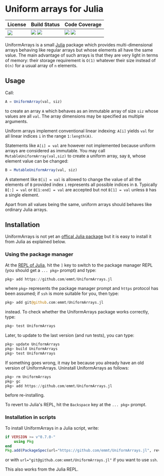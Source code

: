# Uniform arrays for Julia

| **License**                     | **Build Status**                                                | **Code Coverage**                                                   |
|:--------------------------------|:----------------------------------------------------------------|:--------------------------------------------------------------------|
| [![][license-img]][license-url] | [![][travis-img]][travis-url] [![][appveyor-img]][appveyor-url] | [![][coveralls-img]][coveralls-url] [![][codecov-img]][codecov-url] |

UniformArrays is a small [Julia](https://julialang.org/) package which
provides multi-dimensional arrays behaving like regular arrays but whose
elements all have the same value.  The main advantage of such arrays is
that they are very light in terms of memory: their storage requirement is
`O(1)` whatever their size instead of `O(n)` for a usual array of `n`
elements.


## Usage

Call:

```julia
A = UniformArray(val, siz)
```

to create an array `A` which behaves as an immutable array of size `siz` whose
values are all `val`.  The array dimensions may be specified as
multiple arguments.

Uniform arrays implement conventional linear indexing: `A[i]` yields `val`
for all linear indices `i` in the range `1:length(A)`.

Statements like `A[i] = val` are however not implemented because uniform
arrays are considered as immutable.  You may call
`MutableUniformArray(val,siz)` to create a uniform array, say `B`, whose
element value can be changed:

```julia
B = MutableUniformArray(val, siz)
```

A statement like `B[i] = val` is allowed to change the value of all the
elements of `B` provided index `i` represents all possible indices
in `B`.  Typically `B[:] = val` or `B[1:end] = val` are accepted but not
`B[1] = val` unless `B` has a single element.

Apart from all values being the same, uniform arrays should behaves like
ordinary Julia arrays.


## Installation

UniformArrays is not yet an [offical Julia package](https://pkg.julialang.org/)
but it is easy to install it from Julia as explained below.


### Using the package manager


At the [REPL of
Julia](https://docs.julialang.org/en/stable/manual/interacting-with-julia/),
hit the `]` key to switch to the package manager REPL (you should get a
`... pkg>` prompt) and type:

```julia
pkg> add https://github.com/emmt/UniformArrays.jl
```

where `pkg>` represents the package manager prompt and `https` protocol has
been assumed; if `ssh` is more suitable for you, then type:

```julia
pkg> add git@github.com:emmt/UniformArrays.jl
```

instead.  To check whether the UniformArrays package works correctly, type:

```julia
pkg> test UniformArrays
```

Later, to update to the last version (and run tests), you can type:

```julia
pkg> update UniformArrays
pkg> build UniformArrays
pkg> test UniformArrays
```

If something goes wrong, it may be because you already have an old version of
UniformArrays.  Uninstall UniformArrays as follows:

```julia
pkg> rm UniformArrays
pkg> gc
pkg> add https://github.com/emmt/UniformArrays.jl
```

before re-installing.

To revert to Julia's REPL, hit the `Backspace` key at the `... pkg>` prompt.


### Installation in scripts

To install UniformArrays in a Julia script, write:

```julia
if VERSION >= v"0.7.0-"
    using Pkg
end
Pkg.add(PackageSpec(url="https://github.com/emmt/UniformArrays.jl", rev="master"));
```

or with `url="git@github.com:emmt/UniformArrays.jl"` if you want to use `ssh`.

This also works from the Julia REPL.

[doc-stable-img]: https://img.shields.io/badge/docs-stable-blue.svg
[doc-stable-url]: https://emmt.github.io/UniformArrays.jl/stable

[doc-dev-img]: https://img.shields.io/badge/docs-dev-blue.svg
[doc-dev-url]: https://emmt.github.io/UniformArrays.jl/dev

[license-url]: ./LICENSE.md
[license-img]: http://img.shields.io/badge/license-MIT-brightgreen.svg?style=flat

[travis-img]: https://travis-ci.org/emmt/UniformArrays.jl.svg?branch=master
[travis-url]: https://travis-ci.org/emmt/UniformArrays.jl

[appveyor-img]: https://ci.appveyor.com/api/projects/status/github/emmt/UniformArrays.jl?branch=master
[appveyor-url]: https://ci.appveyor.com/project/emmt/UniformArrays-jl/branch/master

[coveralls-img]: https://coveralls.io/repos/emmt/UniformArrays.jl/badge.svg?branch=master&service=github
[coveralls-url]: https://coveralls.io/github/emmt/UniformArrays.jl?branch=master

[codecov-img]: http://codecov.io/github/emmt/UniformArrays.jl/coverage.svg?branch=master
[codecov-url]: http://codecov.io/github/emmt/UniformArrays.jl?branch=master
